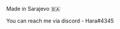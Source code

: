 Made in Sarajevo 🇧🇦

You can reach me via discord - Hara#4345

<!---
haraaaaaaa/haraaaaaaa is a ✨ special ✨ repository because its `README.md` (this file) appears on your GitHub profile.
You can click the Preview link to take a look at your changes.
--->
